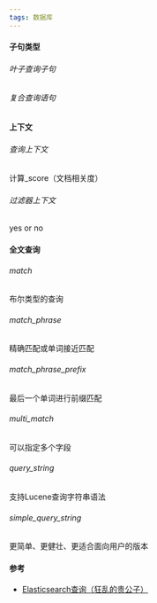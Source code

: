 ```yaml
---
tags: 数据库
---
```




#### 子句类型

###### 叶子查询子句

###### 复合查询语句

#### 上下文

###### 查询上下文

计算_score（文档相关度）

###### 过滤器上下文

yes or no

#### 全文查询

###### match

布尔类型的查询

###### match_phrase

精确匹配或单词接近匹配

###### match_phrase_prefix

最后一个单词进行前缀匹配

###### multi_match

可以指定多个字段

###### query_string

支持Lucene查询字符串语法

###### simple_query_string

更简单、更健壮、更适合面向用户的版本

#### 参考

* [Elasticsearch查询（狂乱的贵公子）](https://www.cnblogs.com/cjsblog/p/9910788.html)
